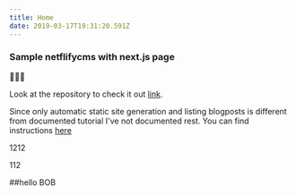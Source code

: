 ```yaml
---
title: Home
date: 2019-03-17T19:31:20.591Z
---
```

### Sample netflifycms with next.js page

👾🤖👾

Look at the repository to check it out [link](https://github.com/masives/netlifycms-nextjs/tree/master/content/blogPosts).

Since only automatic static site generation and listing blogposts is different from documented tutorial I've not documented rest. You can find instructions [here](https://www.netlifycms.org/docs/nextjs/)

1212

112

##hello BOB